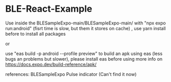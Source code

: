 # BLE-React-Example

Use inside the BLESampleExpo-main/BLESampleExpo-main/ with "npx expo run:android" (fisrt time is slow, but them it stores on cache) , use yarn install before to install all packages

or

use "eas build -p android --profile preview" to build an apk using eas (less bugs an problems but slower), please install eas before using more info on https://docs.expo.dev/build-reference/apk/




references: BLESampleExpo Pulse indicator (Can't find it now)
